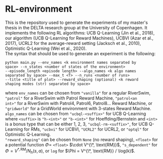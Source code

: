 # RL-environment
This is the repository used to generate the experiments of my master's thesis in the DELTA research group at the University of Copenhagen. It implements the following RL algorithms:
UCB Q-Learning (Jin et al., 2018), our algorithm (UCB Q-Learning for Reward Machines), UCBVI (Azar et al., 2017), UCRL2 for the average-reward setting (Jacksch et al., 2010),
Optimistic Q-Learning (Wei et al., 2020).  
The syntax that should be used to generate an experiment is the following: 

<code>python main.py --env_names \<k environment names separated by space\> --n_states \<number of states of the environment\> --episode_length \<episode length\> --algo_names \<k algo names separated by space\> --max_t \<T\> --n_runs \<number of runs\>
--title \<title of plot\> --reward_shaping (optional) \<k reward shaping modes (str) separated by space\> </code>

where <code>env_names</code> can be chosen from <code>"vanilla"</code> for a regular RiverSwim, <code>"patrol"</code> for a RiverSwim with Patrol Reward Machine,
<code>"patrol\<an int\>"</code> for a RiverSwim with Patrol4, Patrol6, Patrol8... Reward Machine, or <code>"gridworld"</code> for
a GridWorld environment with 3-states Reward Machine.   
<code>algo_names</code> can be chosen from <code>"ucbql-\<suffix\>"</code> for UCB Q-Learning
where <code>\<suffix\></code> is <code>"h-\<int\>"</code> or <code>"b-\<int\>"</code> for Hoeffding/Bernstein and <code>\<int\></code> is a bonus type that can be either 1, 2, 3, <code>"ucbql-rm-\<suffix\>"</code>,
for UCB Q-Learning for RMs, <code>"ucbvi"</code> for UCBVI, <code>"UCRL2"</code> for UCRL2, or <code>"optql"</code> for Optimistic Q-Learning.   
<code>"reward_shaping"</code> can be chosen from <code>None</code> (no reward shaping), <code>\<float\></code> for a potential function $\Phi =$ <code>\<float\></code> $\cdot V^{\*, \text{RM}}$,
<code>"s_dependent"</code> for $\Phi = V^{*, \text{RM}} / N_h(s, a)$, or <code>log</code> for $\Phi = V^{\*, \text{RM}} / \log(k)$.
